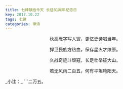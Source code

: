 ```yaml
---
title: 七律献给今天 长征81周年纪念日
key: 2017.10.22
tags: 七律
categories: 律诗
---
```


<p align="center">秋高雁字写人寰，更忆史诗唱当年。
</p>
<p align="center">捍卫民族方热血，保存星火才燎原。
</p>
<p align="center">久战奇迹斗顽寇，长足壮举征大山。
</p>
<p align="center">若无风雨二百五，何有平坦艳阳天。
</p>
_小注：_
```二万五。

```
